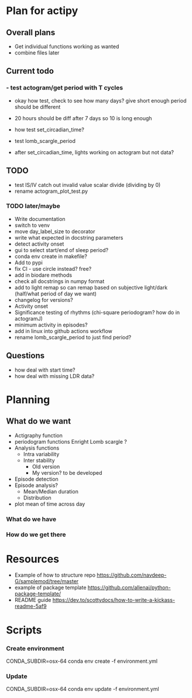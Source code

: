 # Plan for actipy

## Overall plans
- Get individual functions working as wanted
- combine files later 

## Current todo 

### - test actogram/get period with T cycles 
- okay how test, check to see how many days? give short enough period should be
  different 
- 20 hours should be diff after 7 days so 10 is long enough

- how test set_circadian_time?
- test lomb_scargle_period


- after set_circadian_time, lights working on actogram but not data?

## TODO
- test IS/IV catch out invalid value scalar divide (dividing by 0)
- rename actogram_plot_test.py

### TODO later/maybe
- Write documentation
- switch to venv 
- move day_label_size to decorator 
- write what expected in docstring parameters 
- detect activity onset 
- gui to select start/end of sleep period? 
- conda env create in makefile?
- Add to pypi
- fix CI - use circle instead? free? 
- add in biodare methods 
- check all docstrings in numpy format 
- add to light remap so can remap based on subjective light/dark (half/what
period of day we want) 
- changelog for versions? 
- Activity onset 
- Significance testing of rhythms (chi-square periodogram? how do in actogramJ)
- minimum activity in episodes? 
- add in linux into github actions workflow
- rename lomb_scargle_period to just find period?

## Questions
- how deal with start time? 
- how deal with missing LDR data? 



# Planning 
## What do we want 

- Actigraphy function
- periodogram functions
    Enright
    Lomb scargle
    ?
- Analysis functions
    - Intra variability
    - Inter stability
        - Old version
        - My version? to be developed 
- Episode detection
- Episode analysis?
    - Mean/Median duration
    - Distribution
- plot mean of time across day


### What do we have
 



### How do we get there
# Resources 

- Example of how to structure repo 
https://github.com/navdeep-G/samplemod/tree/master 
- example of package template
https://github.com/allenai/python-package-template/
- README guide
https://dev.to/scottydocs/how-to-write-a-kickass-readme-5af9

# Scripts 
### Create environment
CONDA_SUBDIR=osx-64 conda env create -f environment.yml

### Update 
CONDA_SUBDIR=osx-64 conda env update -f environment.yml
